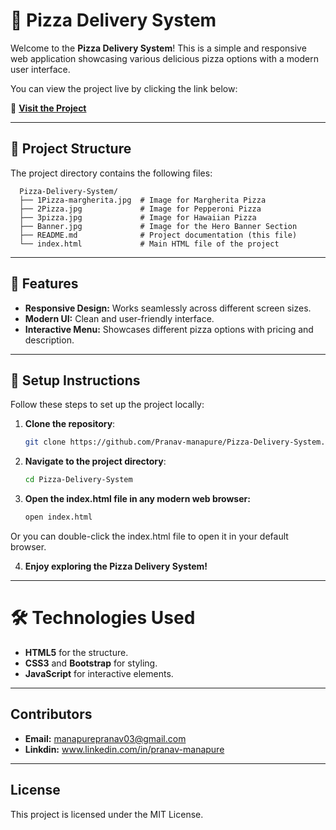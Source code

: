 # 🍕 Pizza Delivery System

Welcome to the **Pizza Delivery System**! This is a simple and responsive web application showcasing various delicious pizza options with a modern user interface.

You can view the project live by clicking the link below:

🔗 **[Visit the Project](https://pranav-manapure.github.io/Pizza-Delivery-System/)**

---

## 📁 Project Structure

The project directory contains the following files:

```Plaintext
  Pizza-Delivery-System/
  ├── 1Pizza-margherita.jpg  # Image for Margherita Pizza
  ├── 2Pizza.jpg             # Image for Pepperoni Pizza
  ├── 3pizza.jpg             # Image for Hawaiian Pizza
  ├── Banner.jpg             # Image for the Hero Banner Section
  ├── README.md              # Project documentation (this file)
  └── index.html             # Main HTML file of the project
```

---


## 🌟 Features

- **Responsive Design:** Works seamlessly across different screen sizes.
- **Modern UI:** Clean and user-friendly interface.
- **Interactive Menu:** Showcases different pizza options with pricing and description.

---

## 🚀 Setup Instructions

Follow these steps to set up the project locally:

1. **Clone the repository**:

   ```bash
   git clone https://github.com/Pranav-manapure/Pizza-Delivery-System.git

2. **Navigate to the project directory**:

   ```bash
   cd Pizza-Delivery-System
3. **Open the index.html file in any modern web browser:**
   ```bash
   open index.html
Or you can double-click the index.html file to open it in your default browser.

4. **Enjoy exploring the Pizza Delivery System!**


---

# 🛠️ Technologies Used

  - **HTML5** for the structure.
  - **CSS3** and **Bootstrap** for styling.
  - **JavaScript** for interactive elements.

---


## Contributors
- **Email:** [manapurepranav03@gmail.com](mailto:manapurepranav03@gmail.com)
- **Linkdin:** www.linkedin.com/in/pranav-manapure
  
---

## License
This project is licensed under the MIT License.


